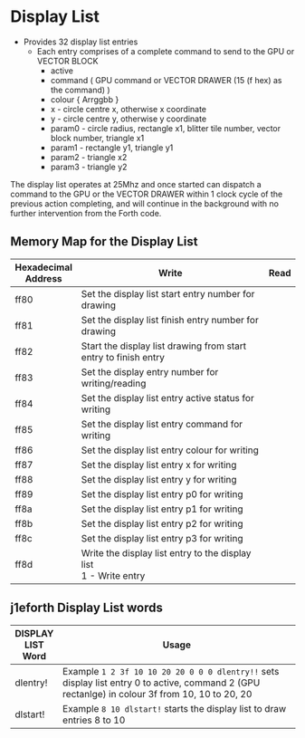 # Display List

* Provides 32 display list entries
    * Each entry comprises of a complete command to send to the GPU or VECTOR BLOCK
        * active
        * command ( GPU command or VECTOR DRAWER (15 (f hex) as the command) )
        * colour { Arrggbb }
        * x - circle centre x, otherwise x coordinate
        * y - circle centre y, otherwise y coordinate
        * param0 - circle radius, rectangle x1, blitter tile number, vector block number, triangle x1
        * param1 - rectangle y1, triangle y1
        * param2 - triangle x2
        * param3 - triangle y2

The display list operates at 25Mhz and once started can dispatch a command to the GPU or the VECTOR DRAWER within 1 clock cycle of the previous action completing, and will continue in the background with no further intervention from the Forth code.

## Memory Map for the Display List

Hexadecimal<br>Address | Write | Read
----- | ----- | -----
ff80 | Set the display list start entry number for drawing
ff81 | Set the display list finish entry number for drawing
ff82 | Start the display list drawing from start entry to finish entry |
ff83 | Set the display entry number for writing/reading
ff84 | Set the display list entry active status for writing |
ff85 | Set the display list entry command for writing |
ff86 | Set the display list entry colour for writing |
ff87 | Set the display list entry x for writing |
ff88 | Set the display list entry y for writing |
ff89 | Set the display list entry p0 for writing |
ff8a | Set the display list entry p1 for writing |
ff8b | Set the display list entry p2 for writing |
ff8c | Set the display list entry p3 for writing |
ff8d | Write the display list entry to the display list<br>1 - Write entry

## j1eforth Display List words

DISPLAY<br>LIST<br>Word | Usage
----- | -----
dlentry! | Example ```1 2 3f 10 10 20 20 0 0 0 dlentry!!``` sets display list entry 0 to active, command 2 (GPU rectanlge) in colour 3f from 10, 10 to 20, 20
dlstart! | Example ```8 10 dlstart!``` starts the display list to draw entries 8 to 10
